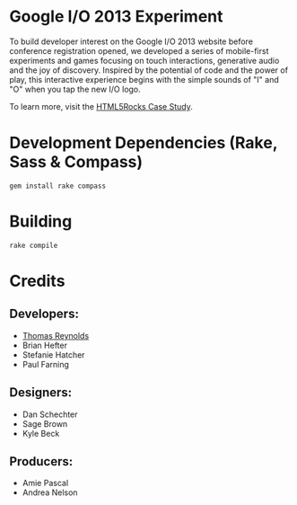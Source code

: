 # Google I/O 2013 Experiment

To build developer interest on the Google I/O 2013 website before conference registration opened, we developed a series of mobile-first experiments and games focusing on touch interactions, generative audio and the joy of discovery. Inspired by the potential of code and the power of play, this interactive experience begins with the simple sounds of "I" and "O" when you tap the new I/O logo.

To learn more, visit the [HTML5Rocks Case Study](http://www.html5rocks.com/en/tutorials/casestudies/google-io-2013/).

# Development Dependencies (Rake, Sass & Compass)

```
gem install rake compass
```

# Building

```
rake compile
```

# Credits

## Developers:

* [Thomas Reynolds](https://github.com/tdreyno)
* Brian Hefter
* Stefanie Hatcher
* Paul Farning


## Designers:

* Dan Schechter
* Sage Brown
* Kyle Beck

## Producers:

* Amie Pascal
* Andrea Nelson
